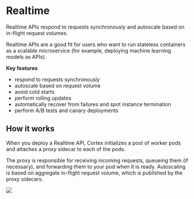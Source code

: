 # Realtime

Realtime APIs respond to requests synchronously and autoscale based on in-flight request volumes.

Realtime APIs are a good fit for users who want to run stateless containers as a scalable microservice (for example, deploying machine learning models as APIs).

**Key features**

* respond to requests synchronously
* autoscale based on request volume
* avoid cold starts
* perform rolling updates
* automatically recover from failures and spot instance termination
* perform A/B tests and canary deployments

## How it works

When you deploy a Realtime API, Cortex initializes a pool of worker pods and attaches a proxy sidecar to each of the pods.

The proxy is responsible for receiving incoming requests, queueing them (if necessary), and forwarding them to your pod when it is ready. Autoscaling is based on aggregate in-flight request volume, which is published by the proxy sidecars.

![](https://user-images.githubusercontent.com/4365343/121231921-fe11ea00-c85e-11eb-9813-6ee114f9a3fc.png)
